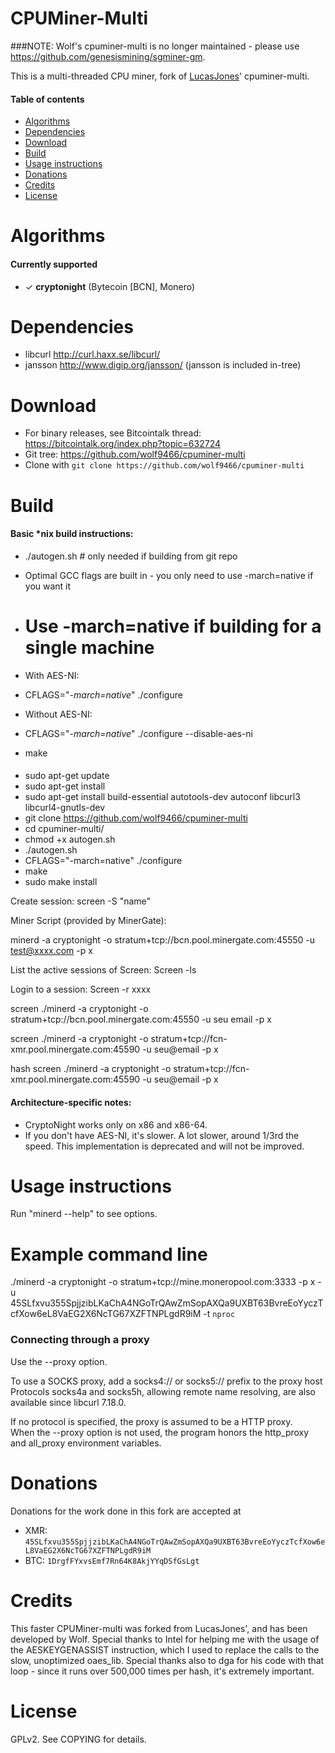 CPUMiner-Multi
==============

###NOTE: Wolf's cpuminer-multi is no longer maintained - please use https://github.com/genesismining/sgminer-gm.

This is a multi-threaded CPU miner, fork of [LucasJones](//github.com/lucasjones)' cpuminer-multi.

#### Table of contents

* [Algorithms](#algorithms)
* [Dependencies](#dependencies)
* [Download](#download)
* [Build](#build)
* [Usage instructions](#usage-instructions)
* [Donations](#donations)
* [Credits](#credits)
* [License](#license)

Algorithms
==========
#### Currently supported
 * ✓ __cryptonight__ (Bytecoin [BCN], Monero)

Dependencies
============
* libcurl			http://curl.haxx.se/libcurl/
* jansson			http://www.digip.org/jansson/ (jansson is included in-tree)

Download
========
* For binary releases, see Bitcointalk thread: https://bitcointalk.org/index.php?topic=632724
* Git tree:   https://github.com/wolf9466/cpuminer-multi
* Clone with `git clone https://github.com/wolf9466/cpuminer-multi`

Build
=====

#### Basic *nix build instructions:
 * ./autogen.sh	# only needed if building from git repo
 * Optimal GCC flags are built in - you only need to use -march=native if you want it
  * # Use -march=native if building for a single machine
 * With AES-NI:
 * CFLAGS="*-march=native*" ./configure
 * Without AES-NI:
 * CFLAGS="*-march=native*" ./configure --disable-aes-ni
 
 * make

####
* sudo apt-get update
* sudo apt-get install
* sudo apt-get install build-essential autotools-dev autoconf libcurl3 libcurl4-gnutls-dev
* git clone https://github.com/wolf9466/cpuminer-multi
* cd cpuminer-multi/
* chmod +x autogen.sh
* ./autogen.sh
* CFLAGS="-march=native" ./configure
* make
* sudo make install

Create session:
screen -S "name"

Miner Script (provided by MinerGate):

minerd -a cryptonight -o stratum+tcp://bcn.pool.minergate.com:45550 -u test@xxxx.com -p x

List the active sessions of Screen:
Screen -ls

Login to a session:
Screen -r xxxx


screen ./minerd -a cryptonight -o stratum+tcp://bcn.pool.minergate.com:45550 -u seu email -p x 

screen ./minerd -a cryptonight -o stratum+tcp://fcn-xmr.pool.minergate.com:45590 -u seu@email -p x

hash
screen ./minerd -a cryptonight -o stratum+tcp://fcn-xmr.pool.minergate.com:45590 -u seu@email -p x

#### Architecture-specific notes:
 * CryptoNight works only on x86 and x86-64.
 * If you don't have AES-NI, it's slower. A lot slower, around 1/3rd the speed. This implementation is deprecated and will not be improved.

Usage instructions
==================
Run "minerd --help" to see options.

Example command line
==================
./minerd -a cryptonight -o stratum+tcp://mine.moneropool.com:3333 -p x -u 45SLfxvu355SpjjzibLKaChA4NGoTrQAwZmSopAXQa9UXBT63BvreEoYyczTcfXow6eL8VaEG2X6NcTG67XZFTNPLgdR9iM -t `nproc`

### Connecting through a proxy

Use the --proxy option.

To use a SOCKS proxy, add a socks4:// or socks5:// prefix to the proxy host  
Protocols socks4a and socks5h, allowing remote name resolving, are also available since libcurl 7.18.0.

If no protocol is specified, the proxy is assumed to be a HTTP proxy.  
When the --proxy option is not used, the program honors the http_proxy and all_proxy environment variables.

Donations
=========
Donations for the work done in this fork are accepted at
* XMR: `45SLfxvu355SpjjzibLKaChA4NGoTrQAwZmSopAXQa9UXBT63BvreEoYyczTcfXow6eL8VaEG2X6NcTG67XZFTNPLgdR9iM`
* BTC: `1DrgfFYxvsEmf7Rn64K8AkjYYqDSfGsLgt`

Credits
=======
This faster CPUMiner-multi was forked from LucasJones', and has been developed by Wolf.
Special thanks to Intel for helping me with the usage of the AESKEYGENASSIST instruction, which I used to replace the calls to the slow, unoptimized oaes_lib.
Special thanks also to dga for his code with that loop - since it runs over 500,000 times per hash, it's extremely important.

License
=======
GPLv2.  See COPYING for details.
